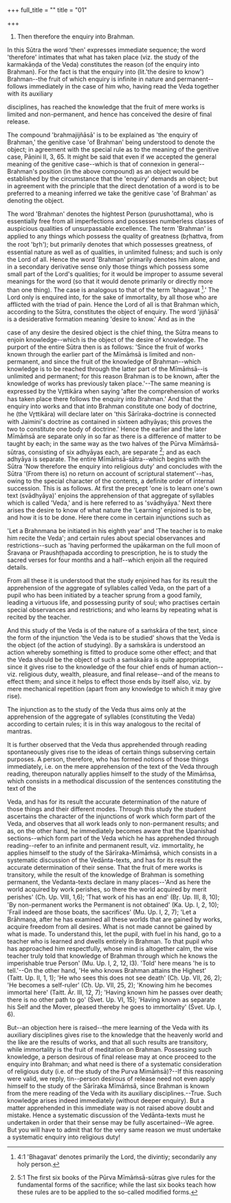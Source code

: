 +++
full_title = ""
title = "01"

+++


1. Then therefore the enquiry into Brahman.

In this Sūtra the word 'then' expresses immediate sequence; the word 'therefore' intimates that what has taken place (viz. the study of the karmakāṇḍa of the Veda) constitutes the reason (of the enquiry into Brahman). For the fact is that the enquiry into (lit.'the desire to know') Brahman--the fruit of which enquiry is infinite in nature and permanent--follows immediately in the case of him who, having read the Veda together with its auxiliary

disciplines, has reached the knowledge that the fruit of mere works is limited and non-permanent, and hence has conceived the desire of final release.

The compound 'brahmajijñāsā' is to be explained as 'the enquiry of Brahman,' the genitive case 'of Brahman' being understood to denote the object; in agreement with the special rule as to the meaning of the genitive case, Pāṇini II, 3, 65. It might be said that even if we accepted the general meaning of the genitive case--which is that of connexion in general--Brahman's position (in the above compound) as an object would be established by the circumstance that the 'enquiry' demands an object; but in agreement with the principle that the direct denotation of a word is to be preferred to a meaning inferred we take the genitive case 'of Brahman' as denoting the object.

The word 'Brahman' denotes the hightest Person (purushottama), who is essentially free from all imperfections and possesses numberless classes of auspicious qualities of unsurpassable excellence. The term 'Brahman' is applied to any things which possess the quality of greatness (br̥hattva, from the root 'br̥h'); but primarily denotes that which possesses greatness, of essential nature as well as of qualities, in unlimited fulness; and such is only the Lord of all. Hence the word 'Brahman' primarily denotes him alone, and in a secondary derivative sense only those things which possess some small part of the Lord's qualities; for it would be improper to assume several meanings for the word (so that it would denote primarily or directly more than one thing). The case is analogous to that of the term 'bhagavat [^fn_0].' The Lord only is enquired into, for the sake of immortality, by all those who are afflicted with the triad of pain. Hence the Lord of all is that Brahman which, according to the Sūtra, constitutes the object of enquiry. The word 'jijñāsā' is a desiderative formation meaning 'desire to know.' And as in the

[^fn_0]: 4:1 'Bhagavat' denotes primarily the Lord, the divintiy; secondarily any holy person.

case of any desire the desired object is the chief thing, the Sūtra means to enjoin knowledge--which is the object of the desire of knowledge. The purport of the entire Sūtra then is as follows: 'Since the fruit of works known through the earlier part of the Mīmāṁsā is limited and non-permanent, and since the fruit of the knowledge of Brahman--which knowledge is to be reached through the latter part of the Mīmāṁsā--is unlimited and permanent; for this reason Brahman is to be known, after the knowledge of works has previously taken place.'--The same meaning is expressed by the Vr̥ttikāra when saying 'after the comprehension of works has taken place there follows the enquiry into Brahman.' And that the enquiry into works and that into Brahman constitute one body of doctrine, he (the Vr̥ttikāra) will declare later on 'this Sārīraka-doctrine is connected with Jaimini's doctrine as contained in sixteen adhyāyas; this proves the two to constitute one body of doctrine.' Hence the earlier and the later Mīmāṁsā are separate only in so far as there is a difference of matter to be taught by each; in the same way as the two halves of the Pūrva Mīmāṁsā-sūtras, consisting of six adhyāyas each, are separate [^fn_1]; and as each adhyāya is separate. The entire Mīmāṁsā-sātra--which begins with the Sūtra 'Now therefore the enquiry into religious duty' and concludes with the Sūtra '(From there is) no return on account of scriptural statement'--has, owing to the special character of the contents, a definite order of internal succession. This is as follows. At first the precept 'one is to learn one's own text (svādhyāya)' enjoins the apprehension of that aggregate of syllables which is called 'Veda,' and is here referred to as 'svādhyāya.' Next there arises the desire to know of what nature the 'Learning' enjoined is to be, and how it is to be done. Here there come in certain injunctions such as

[^fn_1]: 5:1 The first six books of the Pūrva Mīmāṁsā-sūtras give rules for the fundamental forms of the sacrifice; while the last six books teach how these rules are to be applied to the so-called modified forms.

 'Let a Brahnmana be initiated in his eighth year' and 'The teacher is to make him recite the Veda'; and certain rules about special observances and restrictions--such as 'having performed the upākarman on the full moon of Śravaṇa or Praushṭḥapada according to prescription, he is to study the sacred verses for four months and a half--which enjoin all the required details.

From all these it is understood that the study enjoined has for its result the apprehension of the aggregate of syllables called Veda, on the part of a pupil who has been initiated by a teacher sprung from a good family, leading a virtuous life, and possessing purity of soul; who practises certain special observances and restrictions; and who learns by repeating what is recited by the teacher.

And this study of the Veda is of the nature of a saṁskāra of the text, since the form of the injunction 'the Veda is to be studied' shows that the Veda is the object (of the action of studying). By a saṁskāra is understood an action whereby something is fitted to produce some other effect; and that the Veda should be the object of such a saṁskaāra is quite appropriate, since it gives rise to the knowledge of the four chief ends of human action--viz. religious duty, wealth, pleasure, and final release--and of the means to effect them; and since it helps to effect those ends by itself also, viz. by mere mechanical repetition (apart from any knowledge to which it may give rise).

The injunction as to the study of the Veda thus aims only at the apprehension of the aggregate of syllables (constituting the Veda) according to certain rules; it is in this way analogous to the recital of mantras.

It is further observed that the Veda thus apprehended through reading spontaneously gives rise to the ideas of certain things subserving certain purposes. A person, therefore, who has formed notions of those things immediately, i.e. on the mere apprehension of the text of the Veda through reading, thereupon naturally applies himself to the study of the Mimāṁsa, which consists in a methodical discussion of the sentences constituting the text of the

 Veda, and has for its result the accurate determination of the nature of those things and their different modes. Through this study the student ascertains the character of the injunctions of work which form part of the Veda, and observes that all work leads only to non-permanent results; and as, on the other hand, he immediately becomes aware that the Upanishad sections--which form part of the Veda which he has apprehended through reading--refer to an infinite and permanent result, viz. immortality, he applies himself to the study of the Sārīraka-Mīmāṁsā, which consists in a systematic discussion of the Vedānta-texts, and has for its result the accurate determination of their sense. That the fruit of mere works is transitory, while the result of the knowledge of Brahman is something permanent, the Vedanta-texts declare in many places--'And as here the world acquired by work perishes, so there the world acquired by merit perishes' (Cḥ. Up. VIII, 1,6); 'That work of his has an end' (Br̥. Up. III, 8, 10); 'By non-permanent works the Permanent is not obtained' (Ka. Up. I, 2, 10); 'Frail indeed are those boats, the sacrifices' (Mu. Up. I, 2, 7); 'Let a Brāhmaṇa, after he has examined all these worlds that are gained by works, acquire freedom from all desires. What is not made cannot be gained by what is made. To understand this, let the pupil, with fuel in his hand, go to a teacher who is learned and dwells entirely in Brahman. To that pupil who has approached him respectfully, whose mind is altogether calm, the wise teacher truly told that knowledge of Brahman through which he knows the imperishable true Person' (Mu. Up. I, 2, 12, l3). 'Told' here means 'he is to tell.'--On the other hand, 'He who knows Brahman attains the Highest' (Taitt. Up. II, 1, 1); 'He who sees this does not see death' (Cḥ. Up. VII, 26, 2); 'He becomes a self-ruler' (Cḥ. Up. VII, 25, 2); 'Knowing him he becomes immortal here' (Taitt. Ār. III, 12, 7); 'Having known him he passes over death; there is no other path to go' (Śvet. Up. VI, 15); 'Having known as separate his Self and the Mover, pleased thereby he goes to immortality' (Śvet. Up. I, 6).

But--an objection here is raised--the mere learning of the Veda with its auxiliary disciplines gives rise to the knowledge that the heavenly world and the like are the results of works, and that all such results are transitory, while immortality is the fruit of meditation on Brahman. Possessing such knowledge, a person desirous of final release may at once proceed to the enquiry into Brahman; and what need is there of a systematic consideration of religious duty (i.e. of the study of the Purva Mimāṁsā)?--If this reasoning were valid, we reply, tin--person desirous of release need not even apply himself to the study of the Sārīraka Mīmāṁsā, since Brahman is known from the mere reading of the Veda with its auxiliary disciplines.--True. Such knowledge arises indeed immediately (without deeper enquiry). But a matter apprehended in this immediate way is not raised above doubt and mistake. Hence a systematic discussion of the Vedānta-texts must he undertaken in order that their sense may be fully ascertained--We agree. But you will have to admit that for the very same reason we must undertake a systematic enquiry into religious duty!

